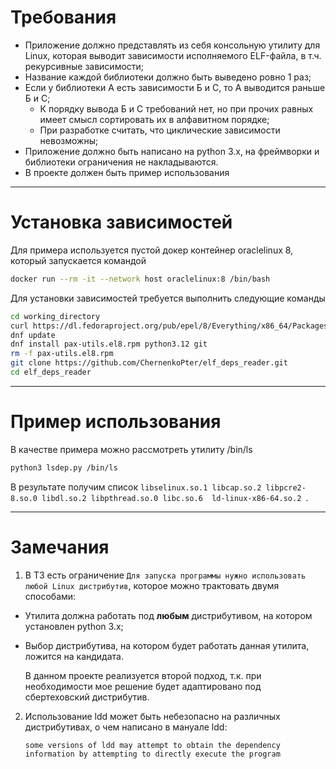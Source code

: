 # Требования

- Приложение должно представлять из себя консольную утилиту для Linux, 
которая выводит зависимости исполняемого ELF-файла, в т.ч. рекурсивные зависимости;
- Название каждой библиотеки должно быть выведено ровно 1 раз;
- Если у библиотеки А есть зависимости Б и С, то А выводится раньше Б и С;
  - К порядку вывода Б и С требований нет, но при прочих равных имеет смысл сортировать их в алфавитном порядке;
  - При разработке считать, что циклические зависимости невозможны;
- Приложение должно быть написано на python 3.x, на фреймворки и библиотеки ограничения не накладываются.
- В проекте должен быть пример использования

---

# Установка зависимостей

Для примера используется пустой докер контейнер oraclelinux 8, который запускается командой 
```bash
docker run --rm -it --network host oraclelinux:8 /bin/bash
```

Для установки зависимостей требуется выполнить следующие команды
```bash
cd working_directory
curl https://dl.fedoraproject.org/pub/epel/8/Everything/x86_64/Packages/p/pax-utils-1.3.3-1.el8.x86_64.rpm --output pax-utils.el8.rpm
dnf update
dnf install pax-utils.el8.rpm python3.12 git
rm -f pax-utils.el8.rpm
git clone https://github.com/ChernenkoPter/elf_deps_reader.git
cd elf_deps_reader
```

---

# Пример использования

В качестве примера можно рассмотреть утилиту /bin/ls
```bash
python3 lsdep.py /bin/ls
```
В результате получим список `libselinux.so.1 libcap.so.2 libpcre2-8.so.0 libdl.so.2 libpthread.so.0 libc.so.6 
ld-linux-x86-64.so.2 `.

---

# Замечания

1. В ТЗ есть ограничение `Для запуска программы нужно использовать любой Linux дистрибутив`,
которое можно трактовать двумя способами:
- Утилита должна работать под **любым** дистрибутивом, на котором установлен python 3.x;
- Выбор дистрибутива, на котором будет работать данная утилита, ложится на кандидата.

  В данном проекте реализуется второй подход, 
  т.к. при необходимости мое решение будет адаптировано под сбертеховский дистрибутив.

2. Использование ldd может быть небезопасно на различных дистрибутивах, о чем написано в мануале ldd:
    ```man
    some versions of ldd may attempt to obtain the dependency information by attempting to directly execute the program
    ```

